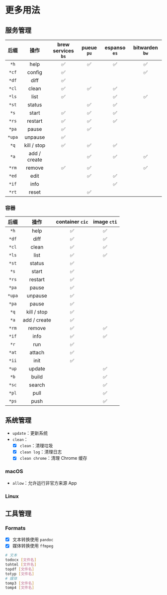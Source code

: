 # 更多用法

## 服务管理

|  后缀  |     操作     | brew<br>services `bs` | pueue `pu` | espanso `es` | bitwarden `bw` |
| :----: | :----------: | :-------------------: | :--------: | :----------: | :------------: |
|  `*h`  |     help     |          ✅           |     ✅     |      ✅      |       ✅       |
| `*cf`  |    config    |          ✅           |            |              |       ✅       |
| `*df`  |     diff     |          ✅           |            |              |                |
| `*cl`  |    clean     |          ✅           |     ✅     |      ✅      |                |
| `*ls`  |     list     |          ✅           |            |      ✅      |       ✅       |
| `*st`  |    status    |                       |     ✅     |      ✅      |                |
|  `*s`  |    start     |          ✅           |     ✅     |      ✅      |                |
| `*rs`  |   restart    |          ✅           |     ✅     |      ✅      |                |
| `*pa`  |    pause     |          ✅           |     ✅     |              |                |
| `*upa` |   unpause    |          ✅           |            |              |                |
|  `*q`  | kill / stop  |          ✅           |     ✅     |      ✅      |                |
|  `*a`  | add / create |                       |     ✅     |      ✅      |       ✅       |
| `*rm`  |    remove    |          ✅           |     ✅     |              |       ✅       |
| `*ed`  |     edit     |                       |     ✅     |      ✅      |                |
| `*if`  |     info     |                       |            |      ✅      |                |
| `*rt`  |    reset     |                       |     ✅     |              |                |

### 容器

|  后缀  |     操作     | container `cic` | image `cti` |
| :----: | :----------: | :-------------: | :---------: |
|  `*h`  |     help     |       ✅        |     ✅      |
| `*df`  |     diff     |       ✅        |     ✅      |
| `*cl`  |    clean     |       ✅        |     ✅      |
| `*ls`  |     list     |       ✅        |     ✅      |
| `*st`  |    status    |       ✅        |             |
|  `*s`  |    start     |       ✅        |             |
| `*rs`  |   restart    |       ✅        |             |
| `*pa`  |    pause     |       ✅        |             |
| `*upa` |   unpause    |       ✅        |             |
| `*pa`  |    pause     |       ✅        |             |
|  `*q`  | kill / stop  |       ✅        |             |
|  `*a`  | add / create |       ✅        |             |
| `*rm`  |    remove    |       ✅        |     ✅      |
| `*if`  |     info     |       ✅        |     ✅      |
|  `*r`  |     run      |       ✅        |             |
| `*at`  |    attach    |       ✅        |             |
| `*ii`  |     init     |       ✅        |             |
| `*up`  |    update    |                 |     ✅      |
|  `*b`  |    build     |                 |     ✅      |
| `*sc`  |    search    |                 |     ✅      |
| `*pl`  |     pull     |                 |     ✅      |
| `*ps`  |     push     |                 |     ✅      |

## 系统管理

- `update`：更新系统
- `clean`：
  - [x] `clean`：清理垃圾
  - [x] `clean log`：清理日志
  - [x] `clean chrome`：清理 Chrome 缓存

### macOS

- `allow`：允许运行非官方来源 App

### Linux

## 工具管理

### Formats

- [x] 文本转换使用 `pandoc`
- [x] 媒体转换使用 `ffmpeg`

```sh
# 文本
todocx [文件名]
tohtml [文件名]
topdf [文件名]
totyp [文件名]
# 媒体
tomp3 [文件名]
tomp4 [文件名]
```
